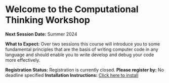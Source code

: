 # Welcome to the Computational Thinking Workshop
**Next Session Date:** Summer 2024

**What to Expect:**
Over two sessions this course will introduce you to some fundamental principles that are the basis of writing computer code in any language and should enable you to write develop and debug your code more effectively.

**Registration Status:** Registration is currently closed.
**Please register by:** No deadline specified
**Installation Instructions:** [Click here to install]( )
